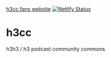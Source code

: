 [h3cc.fans website](https://h3cc.fans)
[![Netlify Status](https://api.netlify.com/api/v1/badges/6e5c9fde-ad95-4a3a-bcb9-29673111d95f/deploy-status)](https://app.netlify.com/sites/h3cc/deploys)

# h3cc
h3h3 / h3 podcast community commons
